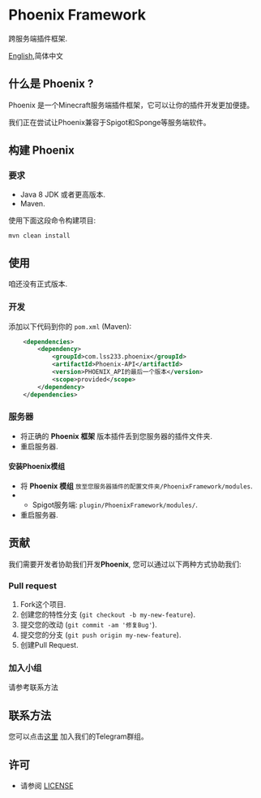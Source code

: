 # Phoenix Framework

跨服务端插件框架.

[English](README.md),简体中文

## 什么是 Phoenix ?

Phoenix 是一个Minecraft服务端插件框架，它可以让你的插件开发更加便捷。

我们正在尝试让Phoenix兼容于Spigot和Sponge等服务端软件。

## 构建 Phoenix

### 要求

- Java 8 JDK 或者更高版本.
- Maven.

使用下面这段命令构建项目:

`mvn clean install`

## 使用

咱还没有正式版本.

### 开发

添加以下代码到你的 `pom.xml` (Maven):

```xml
    <dependencies>
        <dependency>
            <groupId>com.lss233.phoenix</groupId>
            <artifactId>Phoenix-API</artifactId>
            <version>PHOENIX_API的最后一个版本</version>
            <scope>provided</scope>
        </dependency>
    </dependencies>
```

### 服务器

- 将正确的 **Phoenix 框架** 版本插件丢到您服务器的插件文件夹.
- 重启服务器.

#### 安装Phoenix模组

- 将 **Phoenix 模组** `放至您服务器插件的配置文件夹/PhoenixFramework/modules`.
- - Spigot服务端: `plugin/PhoenixFramework/modules/`.
- 重启服务器.

## 贡献

我们需要开发者协助我们开发**Phoenix**,
您可以通过以下两种方式协助我们:

### Pull request

1. Fork这个项目.
2. 创建您的特性分支 (`git checkout -b my-new-feature`).
3. 提交您的改动 (`git commit -am '修复Bug'`).
4. 提交您的分支 (`git push origin my-new-feature`).
5. 创建Pull Request.

### 加入小组

请参考联系方法

## 联系方法

您可以点击[这里](https://t.me/PhoenixMCDev) 加入我们的Telegram群组。

## 许可

- 请参阅 [LICENSE](LICENSE)